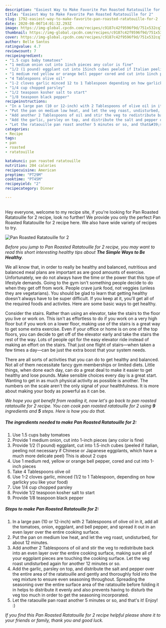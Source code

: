 ```yaml
---
description: "Easiest Way to Make Favorite Pan Roasted Ratatouille for 2"
title: "Easiest Way to Make Favorite Pan Roasted Ratatouille for 2"
slug: 1792-easiest-way-to-make-favorite-pan-roasted-ratatouille-for-2
date: 2020-08-06T14:01:32.293Z
image: https://img-global.cpcdn.com/recipes/c9187c42f9596f9d/751x532cq70/pan-roasted-ratatouille-for-2-recipe-main-photo.jpg
thumbnail: https://img-global.cpcdn.com/recipes/c9187c42f9596f9d/751x532cq70/pan-roasted-ratatouille-for-2-recipe-main-photo.jpg
cover: https://img-global.cpcdn.com/recipes/c9187c42f9596f9d/751x532cq70/pan-roasted-ratatouille-for-2-recipe-main-photo.jpg
author: Belle Santos
ratingvalue: 4.7
reviewcount: 7
recipeingredient:
- "1.5 cups baby tomatoes"
- "1 medium onion cut into 1inch pieces any color is fine"
- "1/2 (1 pound) eggplant cut into 15inch cubes peeled if Italian peeling not necessary if Chinese or Japanese eggplants which have a much more delicate peel This is about 2 cups"
- "1 medium red yellow or orange bell pepper cored and cut into 1inch pieces"
- "4 Tablespoons olive oil"
- "1-2 cloves garlic minced 12 to 1 Tablespoon depending on how garlicky you like your food"
- "1/4 cup chopped parsley"
- "1/2 teaspoon kosher salt to start"
- "1/8 teaspoon black pepper"
recipeinstructions:
- "In a large pan (10 or 12-inch) with 2 Tablespoons of olive oil in it, add all the tomatoes, onion, eggplant, and bell pepper, and spread it out in an even layer over the entire cooking surface."
- "Put the pan on medium low heat, and let the veg roast, undisturbed, for about 12 minutes."
- "Add another 2 Tablespoons of oil and stir the veg to redistribute back into an even layer over the entire cooking surface, making sure all of your eggplant pieces are touching the cooking surface. Let the veg roast undisturbed again for another 12 minutes or so."
- "Add the garlic, parsley on top, and distribute the salt and pepper over the entire area of the ratatouille and gently and thoroughly fold into the veg mixture to ensure even seasoning throughout. Spreading the seasoning over the entire surface area of the ratatouille before folding it in helps to distribute it evenly and also prevents having to disturb the veg too much in order to get the seasoning incorporated."
- "Let the rataouille pan roast another 5 minutes or so, and that&#39;s it! Enjoy! :)"
categories:
- Recipe
tags:
- pan
- roasted
- ratatouille

katakunci: pan roasted ratatouille 
nutrition: 204 calories
recipecuisine: American
preptime: "PT29M"
cooktime: "PT45M"
recipeyield: "2"
recipecategory: Dinner

---
```

<br>
Hey everyone, welcome to my recipe site, if you're looking for Pan Roasted Ratatouille for 2 recipe, look no further! We provide you only the perfect Pan Roasted Ratatouille for 2 recipe here. We also have wide variety of recipes to try.
<br>


![Pan Roasted Ratatouille for 2](https://img-global.cpcdn.com/recipes/c9187c42f9596f9d/751x532cq70/pan-roasted-ratatouille-for-2-recipe-main-photo.jpg)

<i>Before you jump to Pan Roasted Ratatouille for 2 recipe, you may want to read this short interesting healthy tips about <strong>The Simple Ways to Be Healthy</strong>.</i>

We all know that, in order to really be healthy and balanced, nutritious and balanced meal plans are important as are good amounts of exercise. Unfortunately, we do not always have the time or the power that this type of lifestyle demands. Going to the gym isn't something people decide to do when they get off from work. People crave junk food, not veggies (unless they are vegetarians). You should be glad to learn that getting healthy doesn't always have to be super difficult. If you keep at it, you'll get all of the required foods and activites. Here are some basic ways to get healthy.

Consider the stairs. Rather than using an elevator, take the stairs to the floor you live or work on. This isn't as effortless to do if you work on a very high floor but if you work on a lower floor, making use of the stairs is a great way to get some extra exercise. Even if your office or home is on one of the top floors, you can decide to get off of the elevator early and take the stairs the rest of the way. Lots of people opt for the easy elevator ride instead of making an effort on the stairs. That just one flight of stairs—when taken a few times a day—can be just the extra boost that your system needs. 

There are all sorts of activities that you can do to get healthy and balanced. Not all of them necessitate fancy gym memberships or limited diets. Little things, when done each day, can do a great deal to make it easier to get healthy and lose pounds. Make sensible choices every day is a great start. Wanting to get in as much physical activity as possible is another. The numbers on the scale aren't the only signal of your healthfulness. It is more about making your body as powerful as it can be. 


<i>We hope you got benefit from reading it, now let's go back to pan roasted ratatouille for 2 recipe. You can cook pan roasted ratatouille for 2 using <strong>9</strong> ingredients and <strong>5</strong> steps. Here is how you do that.
</i>

##### The ingredients needed to make Pan Roasted Ratatouille for 2:

1. Use 1.5 cups baby tomatoes
1. Provide 1 medium onion, cut into 1-inch pieces (any color is fine)
1. Provide 1/2 (1 pound) eggplant, cut into 1.5-inch cubes (peeled if Italian, peeling not necessary if Chinese or Japanese eggplants, which have a much more delicate peel) This is about 2 cups
1. Use 1 medium red, yellow or orange bell pepper, cored and cut into 1-inch pieces
1. Take 4 Tablespoons olive oil
1. Use 1-2 cloves garlic, minced (1/2 to 1 Tablespoon, depending on how garlicky you like your food)
1. Use 1/4 cup chopped parsley
1. Provide 1/2 teaspoon kosher salt to start
1. Provide 1/8 teaspoon black pepper


##### Steps to make Pan Roasted Ratatouille for 2:

1. In a large pan (10 or 12-inch) with 2 Tablespoons of olive oil in it, add all the tomatoes, onion, eggplant, and bell pepper, and spread it out in an even layer over the entire cooking surface.
1. Put the pan on medium low heat, and let the veg roast, undisturbed, for about 12 minutes.
1. Add another 2 Tablespoons of oil and stir the veg to redistribute back into an even layer over the entire cooking surface, making sure all of your eggplant pieces are touching the cooking surface. Let the veg roast undisturbed again for another 12 minutes or so.
1. Add the garlic, parsley on top, and distribute the salt and pepper over the entire area of the ratatouille and gently and thoroughly fold into the veg mixture to ensure even seasoning throughout. Spreading the seasoning over the entire surface area of the ratatouille before folding it in helps to distribute it evenly and also prevents having to disturb the veg too much in order to get the seasoning incorporated.
1. Let the rataouille pan roast another 5 minutes or so, and that&#39;s it! Enjoy! :)


<i>If you find this Pan Roasted Ratatouille for 2 recipe helpful please share it to your friends or family, thank you and good luck.</i>
